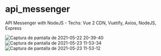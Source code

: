 # api_messenger
API Messenger with NodeJS - Techs: Vue 2 CDN, Vuetify, Axios, NodeJS, Express 

![Captura de pantalla de 2021-05-22 20-39-40](https://user-images.githubusercontent.com/53159393/119243552-2e0e7d00-bb3e-11eb-9d06-a17c1f07a35d.png)
![Captura de pantalla de 2021-05-23 11-53-34](https://user-images.githubusercontent.com/53159393/119265531-86d12a80-bbbd-11eb-88d2-ab70f3760413.png)
![Captura de pantalla de 2021-05-23 11-53-12](https://user-images.githubusercontent.com/53159393/119265534-8a64b180-bbbd-11eb-9fc1-c9f14e49a1af.png)
